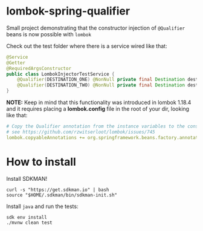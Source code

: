 # lombok-spring-qualifier
Small project demonstrating that the constructor injection of `@Qualifier` beans is now possible with `lombok`

Check out the test folder where there is a service wired like that:


```java
@Service
@Getter
@RequiredArgsConstructor
public class LombokInjectorTestService {
	@Qualifier(DESTINATION_ONE) @NonNull private final Destination destination1;
	@Qualifier(DESTINATION_TWO) @NonNull private final Destination destination2;
}
```


**NOTE:** 
Keep in mind that this functionality was introduced in lombok 1.18.4 and it requires placing
a **lombok.config** file in the root of your dir, looking like that:

```yaml
# Copy the Qualifier annotation from the instance variables to the constructor
# see https://github.com/rzwitserloot/lombok/issues/745
lombok.copyableAnnotations += org.springframework.beans.factory.annotation.Qualifier

```


# How to install

Install SDKMAN!
```shell
curl -s "https://get.sdkman.io" | bash
source "$HOME/.sdkman/bin/sdkman-init.sh"
```

Install `java` and run the tests:

```shell
sdk env install
./mvnw clean test
```